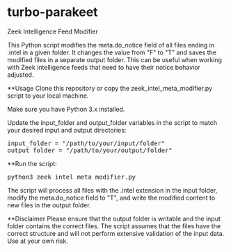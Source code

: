 # turbo-parakeet
Zeek Intelligence Feed Modifier

This Python script modifies the meta.do_notice field of all files ending in .intel in a given folder. It changes the value from "F" to "T" and saves the modified files in a separate output folder. This can be useful when working with Zeek intelligence feeds that need to have their notice behavior adjusted.

**Usage
Clone this repository or copy the zeek_intel_meta_modifier.py script to your local machine.

Make sure you have Python 3.x installed.

Update the input_folder and output_folder variables in the script to match your desired input and output directories:

<pre>
input_folder = "/path/to/your/input/folder"
output_folder = "/path/to/your/output/folder"
</pre>

**Run the script:
<pre>
python3 zeek_intel_meta_modifier.py
</pre>

The script will process all files with the .intel extension in the input folder, modify the meta.do_notice field to "T", and write the modified content to new files in the output folder.

**Disclaimer
Please ensure that the output folder is writable and the input folder contains the correct files. The script assumes that the files have the correct structure and will not perform extensive validation of the input data. Use at your own risk.